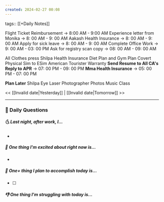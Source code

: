 ```yaml
---
created: 2024-02-27 00:08
---
```

tags:: [[+Daily Notes]]

Flight Ticket Reimbursement ->  8:00 AM - 9:00 AM
Experience letter from Monika -> 8: 00 AM - 9: 00 AM
Aakash Health Insurance -> 8: 00 AM - 9: 00 AM 
Apply for sick leave -> 8: 00 AM - 9: 00 AM
Complete Office Work -> 9: 00 AM - 03: 00 PM
Ask for registry scan copy -> 08: 00 AM - 09: 00 AM

All Clothes press
Shilpa Health Insurance
Diet Plan and Gym Plan
Covert Physical Sim to ESim
American Tourister Warranty
**Send Resume to All CA's** 
**Reply to APR** -> 07: 00 PM - 09: 00 PM
**Mma Health Insurance** -> 05: 00 PM - 07: 00 PM

**Plan Later**
Shilpa Eye Laser
Photographer Photos
Music Class


<< [[Invalid date|Yesterday]] | [[Invalid date|Tomorrow]] >>

---
### 📅 Daily Questions
##### 🌜 Last night, after work, I...
- 

##### 🙌 One thing I'm excited about right now is...
- 

##### 🚀 One+ thing I plan to accomplish today is...
- [ ] 

##### 👎 One thing I'm struggling with today is...
